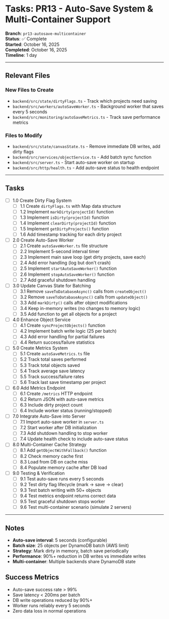 # Tasks: PR13 - Auto-Save System & Multi-Container Support

**Branch**: `pr13-autosave-multicontainer`  
**Status**: ✅ Complete  
**Started**: October 16, 2025  
**Completed**: October 16, 2025  
**Timeline**: 1 day

---

## Relevant Files

### New Files to Create
- `backend/src/state/dirtyFlags.ts` - Track which projects need saving
- `backend/src/workers/autoSaveWorker.ts` - Background worker that saves every 5 seconds
- `backend/src/monitoring/autoSaveMetrics.ts` - Track save performance metrics

### Files to Modify
- `backend/src/state/canvasState.ts` - Remove immediate DB writes, add dirty flags
- `backend/src/services/objectService.ts` - Add batch sync function
- `backend/src/server.ts` - Start auto-save worker on startup
- `backend/src/http/health.ts` - Add auto-save status to health endpoint

---

## Tasks

- [ ] 1.0 Create Dirty Flag System
  - [ ] 1.1 Create `dirtyFlags.ts` with Map data structure
  - [ ] 1.2 Implement `markDirty(projectId)` function
  - [ ] 1.3 Implement `isDirty(projectId)` function
  - [ ] 1.4 Implement `clearDirty(projectId)` function
  - [ ] 1.5 Implement `getDirtyProjects()` function
  - [ ] 1.6 Add timestamp tracking for each dirty project

- [ ] 2.0 Create Auto-Save Worker
  - [ ] 2.1 Create `autoSaveWorker.ts` file structure
  - [ ] 2.2 Implement 5-second interval timer
  - [ ] 2.3 Implement main save loop (get dirty projects, save each)
  - [ ] 2.4 Add error handling (log but don't crash)
  - [ ] 2.5 Implement `startAutoSaveWorker()` function
  - [ ] 2.6 Implement `stopAutoSaveWorker()` function
  - [ ] 2.7 Add graceful shutdown handling

- [ ] 3.0 Update Canvas State for Batching
  - [ ] 3.1 Remove `saveToDatabaseAsync()` calls from `createObject()`
  - [ ] 3.2 Remove `saveToDatabaseAsync()` calls from `updateObject()`
  - [ ] 3.3 Add `markDirty()` calls after object modifications
  - [ ] 3.4 Keep in-memory writes (no changes to memory logic)
  - [ ] 3.5 Add function to get all objects for a project

- [ ] 4.0 Enhance Object Service
  - [ ] 4.1 Create `syncProjectObjects()` function
  - [ ] 4.2 Implement batch write logic (25 per batch)
  - [ ] 4.3 Add error handling for partial failures
  - [ ] 4.4 Return success/failure statistics

- [ ] 5.0 Create Metrics System
  - [ ] 5.1 Create `autoSaveMetrics.ts` file
  - [ ] 5.2 Track total saves performed
  - [ ] 5.3 Track total objects saved
  - [ ] 5.4 Track average save latency
  - [ ] 5.5 Track success/failure rates
  - [ ] 5.6 Track last save timestamp per project

- [ ] 6.0 Add Metrics Endpoint
  - [ ] 6.1 Create `/metrics` HTTP endpoint
  - [ ] 6.2 Return JSON with auto-save metrics
  - [ ] 6.3 Include dirty project count
  - [ ] 6.4 Include worker status (running/stopped)

- [ ] 7.0 Integrate Auto-Save into Server
  - [ ] 7.1 Import auto-save worker in `server.ts`
  - [ ] 7.2 Start worker after DB initialization
  - [ ] 7.3 Add shutdown handling to stop worker
  - [ ] 7.4 Update health check to include auto-save status

- [ ] 8.0 Multi-Container Cache Strategy
  - [ ] 8.1 Add `getObjectWithFallback()` function
  - [ ] 8.2 Check memory cache first
  - [ ] 8.3 Load from DB on cache miss
  - [ ] 8.4 Populate memory cache after DB load

- [ ] 9.0 Testing & Verification
  - [ ] 9.1 Test auto-save runs every 5 seconds
  - [ ] 9.2 Test dirty flag lifecycle (mark → save → clear)
  - [ ] 9.3 Test batch writing with 50+ objects
  - [ ] 9.4 Test metrics endpoint returns correct data
  - [ ] 9.5 Test graceful shutdown stops worker
  - [ ] 9.6 Test multi-container scenario (simulate 2 servers)

---

## Notes

- **Auto-save interval**: 5 seconds (configurable)
- **Batch size**: 25 objects per DynamoDB batch (AWS limit)
- **Strategy**: Mark dirty in memory, batch save periodically
- **Performance**: 90%+ reduction in DB writes vs immediate writes
- **Multi-container**: Multiple backends share DynamoDB state

## Success Metrics

- Auto-save success rate > 99%
- Save latency < 200ms per batch
- DB write operations reduced by 90%+
- Worker runs reliably every 5 seconds
- Zero data loss in normal operations

